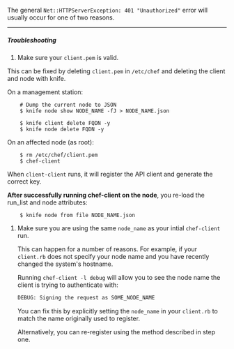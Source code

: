 The general `Net::HTTPServerException: 401 "Unauthorized"` error will usually occur for one of two reasons.

- - -

##### Troubleshooting

1. Make sure your `client.pem` is valid.

  This can be fixed by deleting `client.pem` in `/etc/chef` and deleting the client and node with knife.

  On a management station:

        # Dump the current node to JSON
        $ knife node show NODE_NAME -fJ > NODE_NAME.json

        $ knife client delete FQDN -y
        $ knife node delete FQDN -y

  On an affected node (as root):

        $ rm /etc/chef/client.pem
        $ chef-client

  When `client-client` runs, it will register the API client and generate the correct key.

  **After successfully running chef-client on the node**, you re-load the run_list and node attributes:

        $ knife node from file NODE_NAME.json

1. Make sure you are using the same `node_name` as your intial `chef-client` run.

    This can happen for a number of reasons. For example, if your `client.rb` does not specify your node name and you have recently changed the system's hostname.

    Running `chef-client -l debug` will allow you to see the node name the client is trying to authenticate with:

    ```bash
    DEBUG: Signing the request as SOME_NODE_NAME
    ```

    You can fix this by explicitly setting the `node_name` in your `client.rb` to match the name originally used to register.

    Alternatively, you can re-register using the method described in step one.